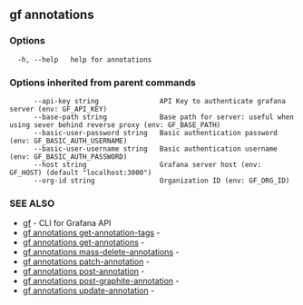 ## gf annotations



### Options

```
  -h, --help   help for annotations
```

### Options inherited from parent commands

```
      --api-key string               API Key to authenticate grafana server (env: GF_API_KEY)
      --base-path string             Base path for server: useful when using sever behind reverse proxy (env: GF_BASE_PATH)
      --basic-user-password string   Basic authentication password (env: GF_BASIC_AUTH_USERNAME)
      --basic-user-username string   Basic authentication username (env: GF_BASIC_AUTH_PASSWORD)
      --host string                  Grafana server host (env: GF_HOST) (default "localhost:3000")
      --org-id string                Organization ID (env: GF_ORG_ID)
```

### SEE ALSO

* [gf](gf.md)	 - CLI for Grafana API
* [gf annotations get-annotation-tags](gf_annotations_get-annotation-tags.md)	 - 
* [gf annotations get-annotations](gf_annotations_get-annotations.md)	 - 
* [gf annotations mass-delete-annotations](gf_annotations_mass-delete-annotations.md)	 - 
* [gf annotations patch-annotation](gf_annotations_patch-annotation.md)	 - 
* [gf annotations post-annotation](gf_annotations_post-annotation.md)	 - 
* [gf annotations post-graphite-annotation](gf_annotations_post-graphite-annotation.md)	 - 
* [gf annotations update-annotation](gf_annotations_update-annotation.md)	 - 

